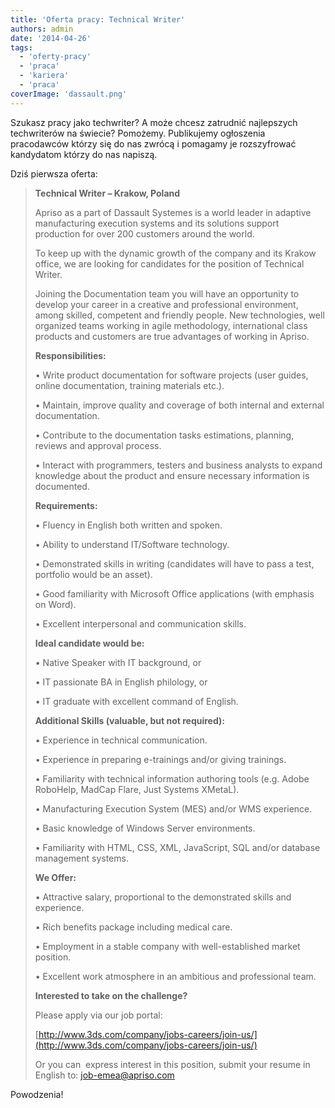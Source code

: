 ```yaml
---
title: 'Oferta pracy: Technical Writer'
authors: admin
date: '2014-04-26'
tags:
  - 'oferty-pracy'
  - 'praca'
  - 'kariera'
  - 'praca'
coverImage: 'dassault.png'
---
```


Szukasz pracy jako techwriter? A może chcesz zatrudnić najlepszych techwriterów
na świecie? Pomożemy. Publikujemy ogłoszenia pracodawców którzy się do nas
zwrócą i pomagamy je rozszyfrować kandydatom którzy do nas napiszą.

<!--truncate-->

Dziś pierwsza oferta:

> **Technical Writer – Krakow, Poland**
>
> Apriso as a part of Dassault Systemes is a world leader in adaptive
> manufacturing execution systems and its solutions support production for over
> 200 customers around the world.
>
> To keep up with the dynamic growth of the company and its Krakow office, we
> are looking for candidates for the position of Technical Writer.
>
> Joining the Documentation team you will have an opportunity to develop your
> career in a creative and professional environment, among skilled, competent
> and friendly people. New technologies, well organized teams working in agile
> methodology, international class products and customers are true advantages of
> working in Apriso.
>
> **Responsibilities:**
>
> • Write product documentation for software projects (user guides, online
> documentation, training materials etc.).
>
> • Maintain, improve quality and coverage of both internal and external
> documentation.
>
> • Contribute to the documentation tasks estimations, planning, reviews and
> approval process.
>
> • Interact with programmers, testers and business analysts to expand knowledge
> about the product and ensure necessary information is documented.
>
> **Requirements:**
>
> • Fluency in English both written and spoken.
>
> • Ability to understand IT/Software technology.
>
> • Demonstrated skills in writing (candidates will have to pass a test,
> portfolio would be an asset).
>
> • Good familiarity with Microsoft Office applications (with emphasis on Word).
>
> • Excellent interpersonal and communication skills.
>
> **Ideal candidate would be:**
>
> • Native Speaker with IT background, or
>
> • IT passionate BA in English philology, or
>
> • IT graduate with excellent command of English.
>
> **Additional Skills (valuable, but not required):**
>
> • Experience in technical communication.
>
> • Experience in preparing e-trainings and/or giving trainings.
>
> • Familiarity with technical information authoring tools (e.g. Adobe RoboHelp,
> MadCap Flare, Just Systems XMetaL).
>
> • Manufacturing Execution System (MES) and/or WMS experience.
>
> • Basic knowledge of Windows Server environments.
>
> • Familiarity with HTML, CSS, XML, JavaScript, SQL and/or database management
> systems.
>
> **We Offer:**
>
> • Attractive salary, proportional to the demonstrated skills and experience.
>
> • Rich benefits package including medical care.
>
> • Employment in a stable company with well-established market position.
>
> • Excellent work atmosphere in an ambitious and professional team.
>
> **Interested to take on the challenge?**
>
> Please apply via our job portal:
>
> [http://www.3ds.com/company/jobs-careers/join-us/](http://www.3ds.com/company/jobs-careers/join-us/)
>
> Or you can  express interest in this position, submit your resume in English
> to: [job-emea@apriso.com](mailto:job-emea@apriso.com)

Powodzenia!
